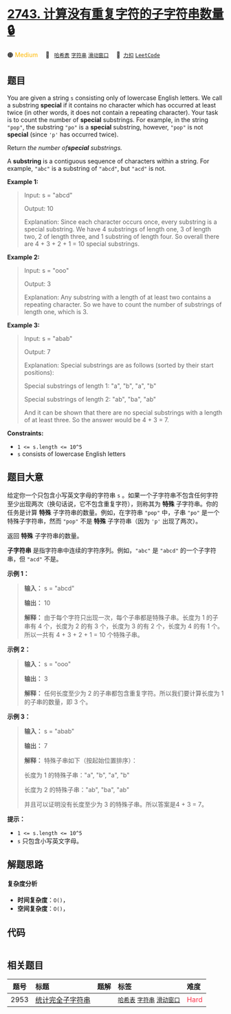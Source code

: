 # [2743. 计算没有重复字符的子字符串数量 🔒](https://2xiao.github.io/leetcode-js/problem/2743.html)

🟠 <font color=#ffb800>Medium</font>&emsp; 🔖&ensp; [`哈希表`](/tag/hash-table.md) [`字符串`](/tag/string.md) [`滑动窗口`](/tag/sliding-window.md)&emsp; 🔗&ensp;[`力扣`](https://leetcode.cn/problems/count-substrings-without-repeating-character) [`LeetCode`](https://leetcode.com/problems/count-substrings-without-repeating-character)

## 题目

You are given a string `s` consisting only of lowercase English letters. We
call a substring **special** if it contains no character which has occurred at
least twice (in other words, it does not contain a repeating character). Your
task is to count the number of **special** substrings. For example, in the
string `"pop"`, the substring `"po"` is a **special** substring, however,
`"pop"` is not **special** (since `'p'` has occurred twice).

Return _the number of**special** substrings._

A **substring** is a contiguous sequence of characters within a string. For
example, `"abc"` is a substring of `"abcd"`, but `"acd"` is not.



**Example 1:**

> Input: s = "abcd"
> 
> Output: 10
> 
> Explanation: Since each character occurs once, every substring is a special substring. We have 4 substrings of length one, 3 of length two, 2 of length three, and 1 substring of length four. So overall there are 4 + 3 + 2 + 1 = 10 special substrings.

**Example 2:**

> Input: s = "ooo"
> 
> Output: 3
> 
> Explanation: Any substring with a length of at least two contains a repeating character. So we have to count the number of substrings of length one, which is 3.

**Example 3:**

> Input: s = "abab"
> 
> Output: 7
> 
> Explanation: Special substrings are as follows (sorted by their start positions):
> 
> Special substrings of length 1: "a", "b", "a", "b"
> 
> Special substrings of length 2: "ab", "ba", "ab"
> 
> And it can be shown that there are no special substrings with a length of at least three. So the answer would be 4 + 3 = 7.



**Constraints:**

  * `1 <= s.length <= 10^5`
  * `s` consists of lowercase English letters


## 题目大意

给定你一个只包含小写英文字母的字符串 `s` 。如果一个子字符串不包含任何字符至少出现两次（换句话说，它不包含重复字符），则称其为 **特殊**
子字符串。你的任务是计算 **特殊** 子字符串的数量。例如，在字符串 `"pop"` 中，子串 `"po"` 是一个特殊子字符串，然而 `"pop"`
不是 **特殊** 子字符串（因为 `'p'` 出现了两次）。

返回 **特殊** 子字符串的数量。

**子字符串** 是指字符串中连续的字符序列。例如，`"abc"` 是 `"abcd"` 的一个子字符串，但 `"acd"` 不是。



**示例 1：**

> 
> 
> 
> 
> 
> **输入：** s = "abcd"
> 
> **输出：** 10
> 
> **解释：** 由于每个字符只出现一次，每个子串都是特殊子串。长度为 1 的子串有 4 个，长度为 2 的有 3 个，长度为 3 的有 2 个，长度为 4 的有 1 个。所以一共有 4 + 3 + 2 + 1 = 10 个特殊子串。
> 
> 

**示例 2：**

> 
> 
> 
> 
> 
> **输入：** s = "ooo"
> 
> **输出：** 3
> 
> **解释：** 任何长度至少为 2 的子串都包含重复字符。所以我们要计算长度为 1 的子串的数量，即 3 个。
> 
> 

**示例 3：**

> 
> 
> 
> 
> 
> **输入：** s = "abab"
> 
> **输出：** 7
> 
> **解释：** 特殊子串如下（按起始位置排序）： 
> 
> 长度为 1 的特殊子串："a", "b", "a", "b" 
> 
> 长度为 2 的特殊子串："ab", "ba", "ab" 
> 
> 并且可以证明没有长度至少为 3 的特殊子串。所以答案是4 + 3 = 7。



**提示：**

  * `1 <= s.length <= 10^5`
  * `s` 只包含小写英文字母。


## 解题思路

#### 复杂度分析

- **时间复杂度**：`O()`，
- **空间复杂度**：`O()`，

## 代码

```javascript

```

## 相关题目

<!-- prettier-ignore -->
| 题号 | 标题 | 题解 | 标签 | 难度 |
| :------: | :------ | :------: | :------ | :------ |
| 2953 | [统计完全子字符串](https://leetcode.com/problems/count-complete-substrings) |  |  [`哈希表`](/tag/hash-table.md) [`字符串`](/tag/string.md) [`滑动窗口`](/tag/sliding-window.md) | <font color=#ff334b>Hard</font> |